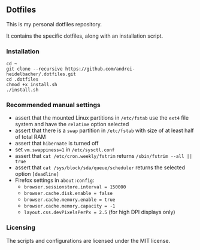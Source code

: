 ## Dotfiles

This is my personal dotfiles repository.

It contains the specific dotfiles, along with an installation script.

### Installation

```
cd ~
git clone --recursive https://github.com/andrei-heidelbacher/.dotfiles.git
cd .dotfiles
chmod +x install.sh
./install.sh
```

### Recommended manual settings

- assert that the mounted Linux partitions in `/etc/fstab` use the `ext4` file
system and have the `relatime` option selected
- assert that there is a `swap` partition in `/etc/fstab` with size of at least
half of total RAM
- assert that `hibernate` is turned off
- set `vm.swappiness=1` in `/etc/sysctl.conf`
- assert that `cat /etc/cron.weekly/fstrim` returns `/sbin/fstrim --all || true`
- assert that `cat /sys/block/sda/queue/scheduler` returns the selected option
`[deadline]`
- Firefox settings in `about:config`:
  - `browser.sessionstore.interval = 150000`
  - `browser.cache.disk.enable = false`
  - `browser.cache.memory.enable = true`
  - `browser.cache.memory.capacity = -1`
  - `layout.css.devPixelsPerPx = 2.5` (for high DPI displays only)

### Licensing

The scripts and configurations are licensed under the MIT license.
